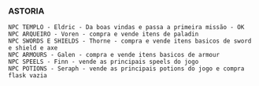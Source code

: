 ### ASTORIA
    NPC TEMPLO - Eldric - Da boas vindas e passa a primeira missão - OK
    NPC ARQUEIRO - Voren - compra e vende itens de paladin
    NPC SWORDS E SHIELDS - Thorne - compra e vende itens basicos de sword e shield e axe
    NPC ARMOURS - Galen - compra e vende itens basicos de armour 
    NPC SPEELS - Finn - vende as principais speels do jogo
    NPC POTIONS - Seraph - vende as principais potions do jogo e compra flask vazia
    